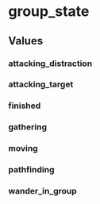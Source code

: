 # group_state

## Values

### attacking_distraction

### attacking_target

### finished

### gathering

### moving

### pathfinding

### wander_in_group

